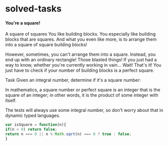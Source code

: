 # solved-tasks
#### You're a square!
     
   A square of squares
   You like building blocks. You especially like building blocks that are squares. And what you even like more, is to arrange them into a square of square building blocks!
   
   However, sometimes, you can't arrange them into a square. Instead, you end up with an ordinary rectangle! Those blasted things! If you just had a way to know, whether you're currently working in vain… Wait! That's it! You just have to check if your number of building blocks is a perfect square.
   
   Task
   Given an integral number, determine if it's a square number:
   
   In mathematics, a square number or perfect square is an integer that is the square of an integer; in other words, it is the product of some integer with itself.
   
   The tests will always use some integral number, so don't worry about that in dynamic typed languages.
   
   
   
```javascript
var isSquare = function(n){
if(n < 0) return false;
return n === 0 || n % Math.sqrt(n) === 0 ? true : false;
}
```
